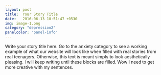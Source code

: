 ```yaml
---
layout: post
title:  Your Story Title
date:   2016-06-13 10:51:47 +0530
img: image-1.png
category: "depression2"
panelcolor: "panel-info"
---
```

Write your story title here. Go to the anxiety category to see a working example of what our website will look like when filled with real stories from real teenagers. Otherwise, this text is meant simply to look aesthetically pleasing. I will keep writing until these blocks are filled. Wow I need to get more creative with my sentences.